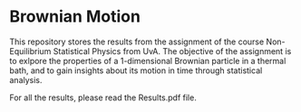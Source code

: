 # Brownian Motion

This repository stores the results from the assignment of the course Non-Equilibrium Statistical Physics from UvA. 
The objective of the assignment is to exlpore the properties of a 1-dimensional Brownian particle in a thermal bath, and to gain insights about its motion in time through statistical analysis.

For all the results, please read the Results.pdf file.
